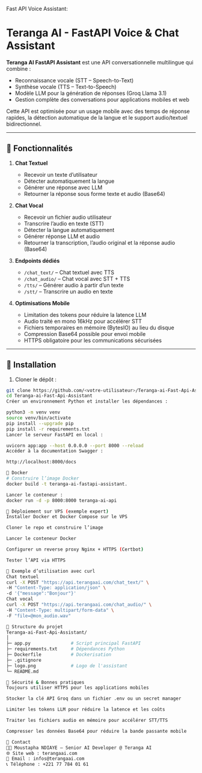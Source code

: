 Fast API Voice Assistant:

# Teranga AI - FastAPI Voice & Chat Assistant

**Teranga AI FastAPI Assistant** est une API conversationnelle multilingue qui combine :

- Reconnaissance vocale (STT – Speech-to-Text)
- Synthèse vocale (TTS – Text-to-Speech)
- Modèle LLM pour la génération de réponses (Groq Llama 3.1)
- Gestion complète des conversations pour applications mobiles et web

Cette API est optimisée pour un usage mobile avec des temps de réponse rapides, la détection automatique de la langue et le support audio/textuel bidirectionnel.

---

## 🔹 Fonctionnalités

1. **Chat Textuel**
   - Recevoir un texte d’utilisateur
   - Détecter automatiquement la langue
   - Générer une réponse avec LLM
   - Retourner la réponse sous forme texte et audio (Base64)

2. **Chat Vocal**
   - Recevoir un fichier audio utilisateur
   - Transcrire l’audio en texte (STT)
   - Détecter la langue automatiquement
   - Générer réponse LLM et audio
   - Retourner la transcription, l’audio original et la réponse audio (Base64)

3. **Endpoints dédiés**
   - `/chat_text/` – Chat textuel avec TTS
   - `/chat_audio/` – Chat vocal avec STT + TTS
   - `/tts/` – Générer audio à partir d’un texte
   - `/stt/` – Transcrire un audio en texte

4. **Optimisations Mobile**
   - Limitation des tokens pour réduire la latence LLM
   - Audio traité en mono 16kHz pour accélérer STT
   - Fichiers temporaires en mémoire (BytesIO) au lieu du disque
   - Compression Base64 possible pour envoi mobile
   - HTTPS obligatoire pour les communications sécurisées

---

## 🔹 Installation

1. Cloner le dépôt :

```bash
git clone https://github.com/<votre-utilisateur>/Teranga-ai-Fast-Api-Assistant.git
cd Teranga-ai-Fast-Api-Assistant
Créer un environnement Python et installer les dépendances :

python3 -m venv venv
source venv/bin/activate
pip install --upgrade pip
pip install -r requirements.txt
Lancer le serveur FastAPI en local :

uvicorn app:app --host 0.0.0.0 --port 8000 --reload
Accéder à la documentation Swagger :

http://localhost:8000/docs

🔹 Docker
# Construire l’image Docker
docker build -t teranga-ai-fastapi-assistant.

Lancer le conteneur :
docker run -d -p 8000:8000 teranga-ai-api

🔹 Déploiement sur VPS (exemple expert)
Installer Docker et Docker Compose sur le VPS

Cloner le repo et construire l’image

Lancer le conteneur Docker

Configurer un reverse proxy Nginx + HTTPS (Certbot)

Tester l’API via HTTPS

🔹 Exemple d’utilisation avec curl
Chat textuel
curl -X POST "https://api.terangaai.com/chat_text/" \
-H "Content-Type: application/json" \
-d '{"message":"Bonjour"}'
Chat vocal
curl -X POST "https://api.terangaai.com/chat_audio/" \
-H "Content-Type: multipart/form-data" \
-F "file=@mon_audio.wav"

🔹 Structure du projet
Teranga-ai-Fast-Api-Assistant/
│
├─ app.py               # Script principal FastAPI
├─ requirements.txt     # Dépendances Python
├─ Dockerfile           # Dockerisation
├─ .gitignore
├─ logo.png             # Logo de l'assistant
└─ README.md

🔹 Sécurité & Bonnes pratiques
Toujours utiliser HTTPS pour les applications mobiles

Stocker la clé API Groq dans un fichier .env ou un secret manager

Limiter les tokens LLM pour réduire la latence et les coûts

Traiter les fichiers audio en mémoire pour accélérer STT/TTS

Compresser les données Base64 pour réduire la bande passante mobile

🔹 Contact
👨‍💻 Moustapha NDIAYE – Senior AI Developer @ Teranga AI
🌐 Site web : terangaai.com
📧 Email : infos@terangaai.com
📞 Téléphone : +221 77 784 01 61


